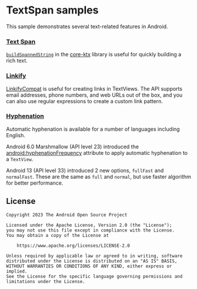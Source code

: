 # TextSpan samples

This sample demonstrates several text-related features in Android.

### [Text Span](src/main/java/com/example/platform/ui/text/TextSpan.kt)

[`buildSpannedString`](https://developer.android.com/reference/kotlin/androidx/core/text/package-summary#buildSpannedString(kotlin.Function1))
in the [core-ktx](https://developer.android.com/kotlin/ktx#core) library is useful for quickly
building a rich text.

### [Linkify](src/main/java/com/example/platform/ui/text/Linkify.kt)

[LinkifyCompat](https://developer.android.com/reference/androidx/core/text/util/LinkifyCompat)
is useful for creating links in TextViews. The API supports email addresses, phone numbers, and web
URLs out of the box, and you can also use regular expressions to create a custom link pattern.

### [Hyphenation](src/main/java/com/example/platform/ui/text/Hyphenation.kt)

Automatic hyphenation is available for a number of languages including English.

Android 6.0 Marshmallow (API level 23) introduced the
[android:hyphenationFrequency](https://developer.android.com/reference/android/widget/TextView#attr_android:hyphenationFrequency)
attribute to apply automatic hyphenation to a `TextView`.

Android 13 (API level 33) introduced 2 new options, `fullFast` and `normalFast`. These are the same
as `full` and `normal`, but use faster algorithm for better performance.

## License

```
Copyright 2023 The Android Open Source Project
 
Licensed under the Apache License, Version 2.0 (the "License");
you may not use this file except in compliance with the License.
You may obtain a copy of the License at

    https://www.apache.org/licenses/LICENSE-2.0

Unless required by applicable law or agreed to in writing, software
distributed under the License is distributed on an "AS IS" BASIS,
WITHOUT WARRANTIES OR CONDITIONS OF ANY KIND, either express or implied.
See the License for the specific language governing permissions and
limitations under the License.
```
